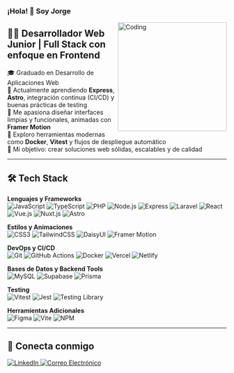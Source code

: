 ### ¡Hola! 👋 Soy Jorge

<img align="right" width="250" alt="Coding" src="https://user-images.githubusercontent.com/48678280/88862734-4903af80-d201-11ea-968b-9c939d88a37c.gif" />

## 🧑‍💻 Desarrollador Web Junior | Full Stack con enfoque en Frontend

🎓 Graduado en Desarrollo de Aplicaciones Web  
🌱 Actualmente aprendiendo **Express**, **Astro**, integración continua (CI/CD) y buenas prácticas de testing  
🎨 Me apasiona diseñar interfaces limpias y funcionales, animadas con **Framer Motion**  
🔧 Exploro herramientas modernas como **Docker**, **Vitest** y flujos de despliegue automático  
🚀 Mi objetivo: crear soluciones web sólidas, escalables y de calidad

---

## 🛠️ Tech Stack

**Lenguajes y Frameworks**  
![JavaScript](https://img.shields.io/badge/javascript-%23323330.svg?style=flat&logo=javascript&logoColor=%23F7DF1E)
![TypeScript](https://img.shields.io/badge/typescript-%23007ACC.svg?style=flat&logo=typescript&logoColor=white)
![PHP](https://img.shields.io/badge/php-%23777BB4.svg?style=flat&logo=php&logoColor=white)
![Node.js](https://img.shields.io/badge/node.js-6DA55F?style=flat&logo=node.js&logoColor=white)
![Express](https://img.shields.io/badge/express.js-%23404d59.svg?style=flat&logo=express&logoColor=white)
![Laravel](https://img.shields.io/badge/laravel-%23FF2D20.svg?style=flat&logo=laravel&logoColor=white)
![React](https://img.shields.io/badge/react-%2320232a.svg?style=flat&logo=react&logoColor=%2361DAFB)
![Vue.js](https://img.shields.io/badge/vuejs-%2335495e.svg?style=flat&logo=vue.js&logoColor=%234FC08D)
![Nuxt.js](https://img.shields.io/badge/nuxt.js-00DC82?style=flat&logo=nuxt.js&logoColor=white)
![Astro](https://img.shields.io/badge/astro-%23BC52EE.svg?style=flat&logo=astro&logoColor=white)

**Estilos y Animaciones**  
![CSS3](https://img.shields.io/badge/css3-%231572B6.svg?style=flat&logo=css3&logoColor=white)
![TailwindCSS](https://img.shields.io/badge/tailwindcss-%2338B2AC.svg?style=flat&logo=tailwind-css&logoColor=white)
![DaisyUI](https://img.shields.io/badge/daisyui-5A0EF8?style=flat&logo=daisyui&logoColor=white)
![Framer Motion](https://img.shields.io/badge/Framer%20Motion-black?style=flat&logo=framer&logoColor=blue)

**DevOps y CI/CD**  
![Git](https://img.shields.io/badge/git-%23F05033.svg?style=flat&logo=git&logoColor=white)
![GitHub Actions](https://img.shields.io/badge/GitHub_Actions-%232671E5.svg?style=flat&logo=github-actions&logoColor=white)
![Docker](https://img.shields.io/badge/docker-%230db7ed.svg?style=flat&logo=docker&logoColor=white)
![Vercel](https://img.shields.io/badge/vercel-%23000000.svg?style=flat&logo=vercel&logoColor=white)
![Netlify](https://img.shields.io/badge/netlify-%23000000.svg?style=flat&logo=netlify&logoColor=#00C7B7)

**Bases de Datos y Backend Tools**  
![MySQL](https://img.shields.io/badge/mysql-4479A1.svg?style=flat&logo=mysql&logoColor=white)
![Supabase](https://img.shields.io/badge/Supabase-3ECF8E?style=flat&logo=supabase&logoColor=white)
![Prisma](https://img.shields.io/badge/Prisma-3982CE?style=flat&logo=Prisma&logoColor=white)

**Testing**  
![Vitest](https://img.shields.io/badge/Vitest-6E9F18?style=flat&logo=vitest&logoColor=white)
![Jest](https://img.shields.io/badge/jest-%23C21325.svg?style=flat&logo=jest&logoColor=white)
![Testing Library](https://img.shields.io/badge/testing--library-%23E33332.svg?style=flat&logo=testing-library&logoColor=white)

**Herramientas Adicionales**  
![Figma](https://img.shields.io/badge/figma-%23F24E1E.svg?style=flat&logo=figma&logoColor=white)
![Vite](https://img.shields.io/badge/vite-%23646CFF.svg?style=flat&logo=vite&logoColor=white)
![NPM](https://img.shields.io/badge/NPM-%23CB3837.svg?style=flat&logo=npm&logoColor=white)

---

## 🤝 Conecta conmigo

<p align="left">
  <a href="https://www.linkedin.com/in/jorge-s%C3%A1nchez-l%C3%B3pez-4351112b9/">
    <img alt="LinkedIn" src="https://img.shields.io/badge/LinkedIn-Jorge%20S%C3%A1nchez%20L%C3%B3pez-blue?style=flat-square&logo=linkedin">
  </a>
  <a href="mailto:jorgesljobs@gmail.com">
    <img alt="Correo Electrónico" src="https://img.shields.io/badge/Gmail-jorgesljobs%40gmail.com-red?style=flat-square&logo=gmail&logoColor=white">
  </a>
</p>

